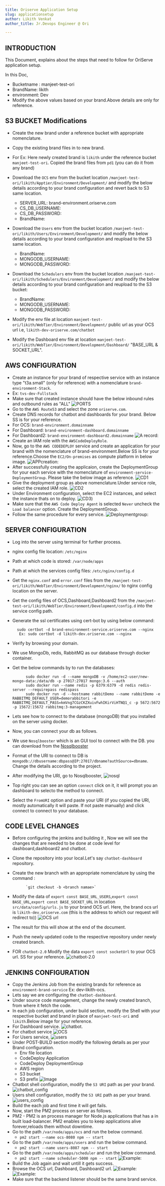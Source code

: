 ```yaml
---
title: Oriserve Application Setup
slug: applicationsetup
author: Likith Venkat
author_title: Jr.Devops Engineer @ Ori

---
```

## INTRODUCTION

This Document, explains about the steps that need to follow for OriServe application setup.


In this Doc,
- Bucketname : manjeet-test-ori
- BrandName: likith
- environment: Dev 
- Modify the above values based on your brand.Above details are only for reference.

## S3 BUCKET Modifications

- Create the new brand under a reference bucket with appropriate nomenclature.
- Copy the existing brand files in to new brand.
- For Ex: Here newly created brand is `likith` under the reference bucket `manjeet-test-ori`. Copied the brand files from `pd1` (you can do it from any brand)
- Download the `OCS` env from the bucket location `/manjeet-test-ori/likith/Apptier/Environment/Development/` and modify the below details according to your brand configuration and revert back to S3 same location.
    - SERVER_URL: brand-environment.oriserve.com
    - CS_DB_USERNAME:
    - CS_DB_PASSWORD:
    - BrandName: 
- Download the `Users` env from the bucket location `/manjeet-test-ori/likith/Users/Environment/Development/` and modify the below details according to your brand configuration and reupload to the S3 same location.
    - BrandName:
    - MONGODB_USERNAME:
    - MONGODB_PASSWORD:
- Download the `Schedulers` env from the bucket location `/manjeet-test-ori/likith/Schedulers/Environment/Development/` and modify the below details according to your brand configuration and reupload to the S3 bucket: 
    - BrandName:
    - MONGODB_USERNAME:
    - MONGODB_PASSWORD: 

- Modify the env file at location `manjeet-test-ori/likith/WebTier/Environment/Development/` public url as your OCS url i.e, `likith-dev-oriserve.com/chatbot`
- Modify the Dashboard env file at location `manjeet-test-ori/likith/WebTier/Environment/Development/Dashboard/` "BASE_URL & SOCKET_URL".

## AWS CONFIGURATION

- Create an instance for your brand of respective service with an instance type "t3a.small" (only for reference) with a nomenclature `brand-environment-Stack`.
- Ex: `tvs-dev-Fullstack`
- Make sure that created instance should have the below inbound rules and outbound rules as "ALL"
![PORTS](/img/app_setup/PORTS.png)
- Go to the `AWS Route53` and select the zone `oriserve.com`.
- Create DNS records for chatbot and dashboards for  your brand. Below SS is for your reference.
- For OCS: `brand-environment.domainname`
- For Dashboard: `brand-environment-dashboard.domainname`
- For Dashboard2: `brand-environment-dashboard2.domainname`
![A record:](/img/app_setup/A_record.png)
- Create an IAM role with the `AWSCodeDeployRole`.
- Now, go to the `AWS CODEDEPLOY` service and create an application for your brand with the nomenclature of brand-environment.Below SS is for your reference.Choose the `EC2/On-premises` as compute platform in below image.
![APPcreation:](../../../../static/img/app_setup/APPcreation.png)
- After successfully creating the applicaion, create the DeploymentGroup for your each service with the nomenclature of `environment-service-DeploymentGroup`. Please take the below image as reference.
![CD1](/img/app_setup/CD1.png)
- Give the deployment group as above nomenclature.Under service role, select the created IAM role.
![CD2](/img/app_setup/CD2.png)
- Under Environment configuration, select the EC2 instances, and select the instance thats on to deploy.
![CD3](/img/app_setup/CD3.png))
- Make sure that the `AWS Code Deploy Agent` is selected `Never` uncheck the `Load balancer` option. Create the DeploymentGroup.
- Follow the same procedure for every service.
![Deploymentgroup:](/img/app_setup/PD2.png)


## SERVER CONFIGURATION

- Log into the server using terminal for further process.
- nginx config file location: `/etc/nginx`
- Path at which code is stored: `/var/node/apps`
- Path at which the services config files: `/etc/nginx/config.d`
- Get the `nginx.conf` and `error.conf` files from the `/manjeet-test-ori/likith/WebTier/Environment/Development/nginx/` to nginx config location on the server.
- Get the config files of OCS,Dashboard,Dashboard2 from the `/manjeet-test-ori/likith/WebTier/Environment/Development/config.d` into the service config path.
- Generate the ssl certificates using cert-bot by using below command:

        sudo certbot -d brand-environment-service.oriserve.com --nginx
         Ex: sudo certbot -d likith-dev.oriserve.com --nginx
- Verify by browsing your domain.
- We use MongoDb, redis, RabbitMQ as our database through docker container.
- Get the below commands by to run the databases:


            sudo docker run -d --name mongoDB -v /home/ec2-user/new-mongo-data:/data/db -p 27017:27017 mongo:3.6 --auth
            sudo docker run --name redis -p 6379:6379 -d redis redis-server --requirepass redispass
            sudo docker run -d --hostname rabbitDemo --name rabbitDemo -e RABBITMQ_DEFAULT_USER=demorabbitori -e RABBITMQ_DEFAULT_PASS=kmVng7CGzCKZXuivFwhIKirViHTNQ1_c -p 5672:5672 -p 15672:15672 rabbitmq:3-management

- Lets see how to connect to the database (mongoDB) that you installed on the server using docker.
- Now, you can connect your db as follows.
- We use `Nosqlbooster` which is an GUI tool to connect with the DB. you can download from the [Nosqlbooster](https://nosqlbooster.com/downloads)
- Format of the URI to connect to DB is `mongodb://dbusername:dbpass@IP:27017/dbname?authSource=dbname`. Change the details according to the project.
- After modifying the URI, go to Nosqlbooster, ![nosql](/img/app_setup/Nosql.png)
- Top right you can see an option `connect` click on it, it will prompt you an dashboard to selecto the method to connect.
- Select the `FromURI` option and paste your URI (if you copied the URI, mostly automatically it will paste. If not paste manually) and click connect to connect to your database.

## CODE LEVEL CHANGES

- Before configuring the jenkins and building it , Now we will see the changes that are needed to be done at code level for dashboard,dashboard2 and chatbot.
- Clone the repository into your local.Let's say `chatbot-dashboard` repository.
- Create the new branch with an appropriate nomenclature by using the command :

            `git checkout -b <branch namae>`

- Modify the data of `export const BASE_URL_USERS`,`export const BASE_URL`,`export const BASE_SOCKET_URL` in location `src/data/config/urls.js` to your brand OCS url. Here, the brand ocs url is `likith-dev.oriserve.com` (this is the address to which our request will redirect to))
![OCS url](/img/app_setup/OCSURL.png)
- The result for this will show at the end of the document.
- Push the newly updated code to the respective repository under newly created branch. 
- FOR `chatbot-2.0`
Modify the data `export const socketUrl` to your OCS url. SS for your reference. ![chatbot-2.0](/img/app_setup/chatbot-2.o.png)
## JENKINS CONFIGURATION

- Copy the Jenkins Job from the existing brands for reference as `environment-brand-service` Ex: dev-likith-ocs.
- Lets say we are configuring the `chatbot-dashboard`.
- Under source code management, change the newly created branch, from where it fetch the code.
- In each job configuration, under build section, modify the Shell with your respective bucket and brand in place of `manjeet-test-ori` and `likith`.Below image for your reference.
- For Dashboard service.
![chatbot](/img/app_setup/chatbot.png).
- For chatbot service
![OCS](/img/app_setup/dashboardshell.png)
- For Users service,
![users](/img/app_setup/Usrs.png)
- Under POST-BUILD section modify the following details as per your Brand configuration.
    - Env file location
    - CodeDeploy Application
    - CodeDeploy DeploymentGroup
    - AWS region
    - S3 bucket
    - S3 prefix
![Image](/img/app_setup/Jenkins1.png)
- Chatbot shell configuration, modify the `S3 URI` path as per your brand.
![chatbot_config](/img/app_setup/chatbot_jobconfig.png)
- Users shell configuration, modify the `S3 URI` path as per your brand.
![users_config](/img/app_setup/usersjobconfig.png)
- Build the each job and first time it will get fails.
- Now, start the PM2 process on server as follows.
- PM2 - PM2 is an process manager for Node.js applications that has a in built load-balancer. PM2 enables you to keep  applications alive forever,reloads them without downtime.
- Go to the path `/var/node/apps/ocs` and run the below command.
    - `pm2 start --name ocs-8080 npm -- start`
- Go to the path `/var/node/apps/users` and run the below command.
    - `pm2 start --name users-8087 npm -- start`
- Go to the path `/var/node/apps/scheduler` and run the below command.
    - `pm2 start --name scheduler-5000 npm -- start`
![Example:](/img/app_setup/PM2.png)
- Build the Job again and wait untill it gets success.
- Browse the OCS url, Dashboard, Dashboard2 url.
![Example:](/img/app_setup/Chat-ds.png  )
![Example:](/img/app_setup/Dashboard2.png)
- Make sure that the backend listener should be the same brand service.